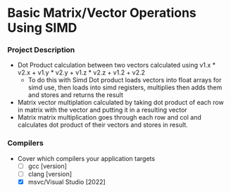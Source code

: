 # Basic Matrix/Vector Operations Using SIMD

### Project Description  
- Dot Product calculation between two vectors calculated using v1.x * v2.x + v1.y * v2.y + v1.z * v2.z + v1.2 + v2.2
    - To do this with Simd Dot product loads vectors into float arrays for simd use, then loads into simd registers, multiplies then adds them and stores and returns the result
- Matrix vector multiplation calculated by taking dot product of each row in matrix with the vector and putting it in a resulting vector
- Matrix matrix multiplication goes through each row and col and calculates dot product of their vectors and stores in result.

### Compilers  
- Cover which compilers your application targets
    - [ ] gcc [version]  
    - [ ] clang [version]  
    - [x] msvc/Visual Studio [2022]  
